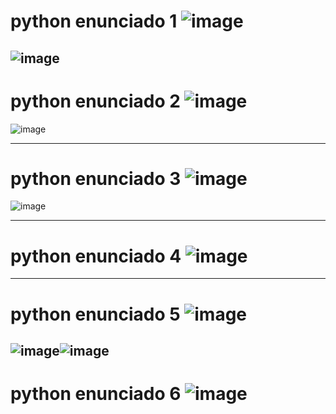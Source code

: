 # python enunciado 1 ![image](https://user-images.githubusercontent.com/91592928/183360005-e6485b39-aedc-4102-bfd8-1d22439b2d07.png)
![image](https://user-images.githubusercontent.com/91592928/183360678-ce3648a5-d357-4140-ac34-99cfc25831e2.png)
----------------------------------------------------------------------
# python enunciado 2 ![image](https://user-images.githubusercontent.com/91592928/183385125-e85d5f34-24d5-4b48-b399-43793d43a310.png)
![image](https://user-images.githubusercontent.com/91592928/183386086-73e68188-cd26-45f9-9ff5-1065c072f061.png)

----------------------------------------------------------------------
# python enunciado 3 ![image](https://user-images.githubusercontent.com/91592928/183397395-7804bfa8-2b04-466c-ab57-ed84c00ca64b.png)
![image](https://user-images.githubusercontent.com/91592928/183397884-f195a9fe-0654-45a7-b244-c3b876d4081c.png)

----------------------------------------------------------------------
# python enunciado 4 ![image](https://user-images.githubusercontent.com/91592928/183401061-390a4b9a-d494-4293-abc5-736082f137e6.png)

----------------------------------------------------------------------
# python enunciado 5 ![image](https://user-images.githubusercontent.com/91592928/183417559-c9eddd6f-d1b6-4258-8bec-2719adc8b8c4.png)
![image](https://user-images.githubusercontent.com/91592928/183420820-06260f78-0665-4bfa-8bc8-dd62bac988a8.png)![image](https://user-images.githubusercontent.com/91592928/183422218-361e66d4-141f-4f4c-973a-8cb4210459a7.png)
----------------------------------------------------------------------
# python enunciado 6 ![image](https://user-images.githubusercontent.com/91592928/183578608-3e5e225a-c0b2-433d-ad97-cc12106ac153.png)


